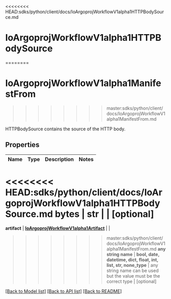 <<<<<<<< HEAD:sdks/python/client/docs/IoArgoprojWorkflowV1alpha1HTTPBodySource.md
# IoArgoprojWorkflowV1alpha1HTTPBodySource
========
# IoArgoprojWorkflowV1alpha1ManifestFrom
>>>>>>>> master:sdks/python/client/docs/IoArgoprojWorkflowV1alpha1ManifestFrom.md

HTTPBodySource contains the source of the HTTP body.

## Properties
Name | Type | Description | Notes
------------ | ------------- | ------------- | -------------
<<<<<<<< HEAD:sdks/python/client/docs/IoArgoprojWorkflowV1alpha1HTTPBodySource.md
**bytes** | **str** |  | [optional] 
========
**artifact** | [**IoArgoprojWorkflowV1alpha1Artifact**](IoArgoprojWorkflowV1alpha1Artifact.md) |  | 
>>>>>>>> master:sdks/python/client/docs/IoArgoprojWorkflowV1alpha1ManifestFrom.md
**any string name** | **bool, date, datetime, dict, float, int, list, str, none_type** | any string name can be used but the value must be the correct type | [optional]

[[Back to Model list]](../README.md#documentation-for-models) [[Back to API list]](../README.md#documentation-for-api-endpoints) [[Back to README]](../README.md)


